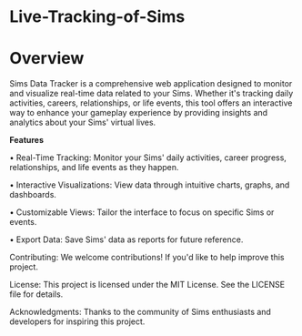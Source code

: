 # Live-Tracking-of-Sims
# Overview
Sims Data Tracker is a comprehensive web application designed to monitor and visualize real-time data related to your Sims. Whether it's tracking daily activities, careers, relationships, or life events, this tool offers an interactive way to enhance your gameplay experience by providing insights and analytics about your Sims' virtual lives.

**Features**

• Real-Time Tracking: Monitor your Sims' daily activities, career progress, relationships, and life events as they happen.

• Interactive Visualizations: View data through intuitive charts, graphs, and dashboards.

• Customizable Views: Tailor the interface to focus on specific Sims or events.

• Export Data: Save Sims' data as reports for future reference.

Contributing:
We welcome contributions! If you'd like to help improve this project.

License:
This project is licensed under the MIT License. See the LICENSE file for details.

Acknowledgments:
Thanks to the community of Sims enthusiasts and developers for inspiring this project.



